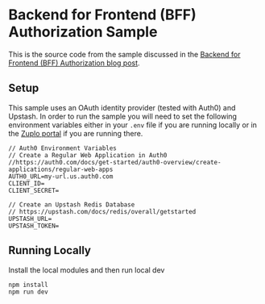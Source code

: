 # Backend for Frontend (BFF) Authorization Sample

This is the source code from the sample discussed in the [Backend for Frontend (BFF) Authorization blog post](https://zuplo.com/blog/2023/09/11/backend-for-frontend-authorization). 

## Setup

This sample uses an OAuth identity provider (tested with Auth0) and Upstash. In order to run the sample you will need to set the following environment variables either in your `.env` file if you are running locally or in the [Zuplo portal](https://zuplo.com/docs/articles/environment-variables#:~:text=Environment%20variables%20are%20key%2Dvalue,configuration%20files%20in%20your%20project.) if you are running there.

```
// Auth0 Environment Variables
// Create a Regular Web Application in Auth0
//https://auth0.com/docs/get-started/auth0-overview/create-applications/regular-web-apps
AUTH0_URL=my-url.us.auth0.com
CLIENT_ID=
CLIENT_SECRET=

// Create an Upstash Redis Database
// https://upstash.com/docs/redis/overall/getstarted
UPSTASH_URL=
UPSTASH_TOKEN=
```

## Running Locally

Install the local modules and then run local dev

```
npm install
npm run dev
```

